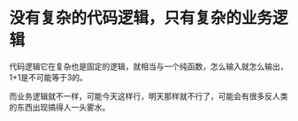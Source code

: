 # 没有复杂的代码逻辑，只有复杂的业务逻辑

代码逻辑它在复杂也是固定的逻辑，就相当与一个纯函数，怎么输入就怎么输出，1+1是不可能等于3的。

而业务逻辑就不一样，可能今天这样行，明天那样就不行了，可能会有很多反人类的东西出现搞得人一头雾水。
